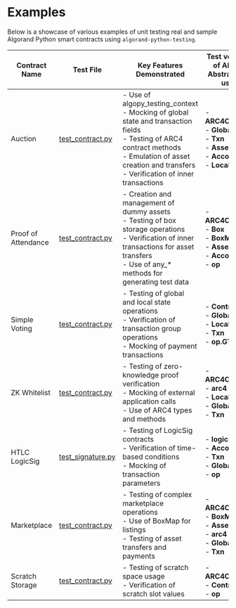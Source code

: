 # Examples

Below is a showcase of various examples of unit testing real and sample Algorand Python smart contracts using `algorand-python-testing`.

| Contract Name       | Test File                                                                                                                                 | Key Features Demonstrated                                                                                                                                                                                        | Test versions of Algopy Abstractions used                                                           |
| ------------------- | ----------------------------------------------------------------------------------------------------------------------------------------- | ---------------------------------------------------------------------------------------------------------------------------------------------------------------------------------------------------------------- | --------------------------------------------------------------------------------------------------- |
| Auction             | [test_contract.py](https://github.com/algorandfoundation/algorand-python-testing/blob/main/examples/auction/test_contract.py)             | - Use of algopy_testing_context<br>- Mocking of global state and transaction fields<br>- Testing of ARC4 contract methods<br>- Emulation of asset creation and transfers<br>- Verification of inner transactions | - **ARC4Contract**<br>- **Global**<br>- **Txn**<br>- **Asset**<br>- **Account**<br>- **LocalState** |
| Proof of Attendance | [test_contract.py](https://github.com/algorandfoundation/algorand-python-testing/blob/main/examples/proof_of_attendance/test_contract.py) | - Creation and management of dummy assets<br>- Testing of box storage operations<br>- Verification of inner transactions for asset transfers<br>- Use of any\_\* methods for generating test data                | - **ARC4Contract**<br>- **Box**<br>- **BoxMap**<br>- **Asset**<br>- **Account**<br>- **op**         |
| Simple Voting       | [test_contract.py](https://github.com/algorandfoundation/algorand-python-testing/blob/main/examples/simple_voting/test_contract.py)       | - Testing of global and local state operations<br>- Verification of transaction group operations<br>- Mocking of payment transactions                                                                            | - **Contract**<br>- **GlobalState**<br>- **LocalState**<br>- **Txn**<br>- **op.GTxn**               |
| ZK Whitelist        | [test_contract.py](https://github.com/algorandfoundation/algorand-python-testing/blob/main/examples/zk_whitelist/test_contract.py)        | - Testing of zero-knowledge proof verification<br>- Mocking of external application calls<br>- Use of ARC4 types and methods                                                                                     | - **ARC4Contract**<br>- **arc4 types**<br>- **LocalState**<br>- **Global**<br>- **Txn**             |
| HTLC LogicSig       | [test_signature.py](https://github.com/algorandfoundation/algorand-python-testing/blob/main/examples/htlc_logicsig/test_signature.py)     | - Testing of LogicSig contracts<br>- Verification of time-based conditions<br>- Mocking of transaction parameters                                                                                                | - **logicsig**<br>- **Account**<br>- **Txn**<br>- **Global**<br>- **op**                            |
| Marketplace         | [test_contract.py](https://github.com/algorandfoundation/algorand-python-testing/blob/main/examples/marketplace/test_contract.py)         | - Testing of complex marketplace operations<br>- Use of BoxMap for listings<br>- Testing of asset transfers and payments                                                                                         | - **ARC4Contract**<br>- **BoxMap**<br>- **Asset**<br>- **arc4 types**<br>- **Global**<br>- **Txn**  |
| Scratch Storage     | [test_contract.py](https://github.com/algorandfoundation/algorand-python-testing/blob/main/examples/scratch_storage/test_contract.py)     | - Testing of scratch space usage<br>- Verification of scratch slot values                                                                                                                                        | - **ARC4Contract**<br>- **Contract**<br>- **op**                                                    |
